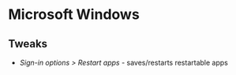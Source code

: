 # Microsoft Windows

## Tweaks

- *Sign-in options > Restart apps* - saves/restarts restartable apps